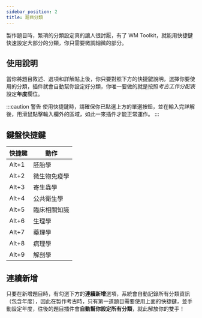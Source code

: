 ```yaml
---
sidebar_position: 2
title: 題目分類
---
```


製作題目時，繁瑣的分類設定真的讓人很討厭，有了 WM Toolkit，就能用快捷鍵快速設定大部分的分類，你只需要微調細微的部分。

## 使用說明

當你將題目敘述、選項和詳解貼上後，你只要對照下方的快捷鍵說明，選擇你要使用的分類，插件就會自動幫你設定好分類，你唯一要做的就是按照*考古工作分配表*設定**年度**欄位。

:::caution 警告
使用快捷鍵時，請確保你已點選上方的單選按鈕，並在輸入完詳解後，用滑鼠點擊輸入欄外的區域，如此一來插件才能正常運作。
:::

## 鍵盤快捷鍵

快捷鍵            | 動作
------------------|---------------------
Alt+1             | 胚胎學
Alt+2             | 微生物免疫學
Alt+3             | 寄生蟲學
Alt+4             | 公共衛生學
Alt+5             | 臨床相關知識
Alt+6             | 生理學
Alt+7             | 藥理學
Alt+8             | 病理學
Alt+9             | 解剖學

## 連續新增

只要在新增題目時，有勾選下方的**連續新增**選項，系統會自動記錄所有分類資訊（包含年度），因此在製作考古時，只有第一道題目需要使用上面的快捷鍵，並手動設定年度，往後的題目插件會**自動幫你設定所有分類**，就此解放你的雙手！

